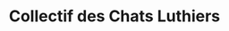 ---
title: "Collectif des Chats Luthiers"
url: /brest/collectif-des-chats-luthiers/
shop: instrument de musique
---